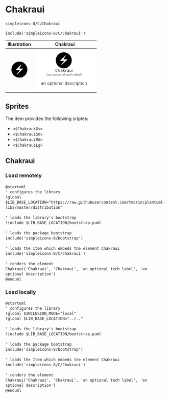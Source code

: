 # Chakraui


```text
simpleicons-8/C/Chakraui
```

```text
include('simpleicons-8/C/Chakraui')
```



| Illustration | Chakraui |
| :---: | :---: |
| ![illustration for Illustration](../../simpleicons-8/C/Chakraui.png) | ![illustration for Chakraui](../../simpleicons-8/C/Chakraui.Local.png) |



## Sprites
The item provides the following sriptes:

- `<$ChakrauiXs>`
- `<$ChakrauiSm>`
- `<$ChakrauiMd>`
- `<$ChakrauiLg>`





## Chakraui

### Load remotely
```plantuml
@startuml
' configures the library
!global $LIB_BASE_LOCATION="https://raw.githubusercontent.com/tmorin/plantuml-libs/master/distribution"

' loads the library's bootstrap
!include $LIB_BASE_LOCATION/bootstrap.puml

' loads the package bootstrap
include('simpleicons-8/bootstrap')

' loads the Item which embeds the element Chakraui
include('simpleicons-8/C/Chakraui')

' renders the element
Chakraui('Chakraui', 'Chakraui', 'an optional tech label', 'an optional description')
@enduml
```

### Load locally
```plantuml
@startuml
' configures the library
!global $INCLUSION_MODE="local"
!global $LIB_BASE_LOCATION="../.."

' loads the library's bootstrap
!include $LIB_BASE_LOCATION/bootstrap.puml

' loads the package bootstrap
include('simpleicons-8/bootstrap')

' loads the Item which embeds the element Chakraui
include('simpleicons-8/C/Chakraui')

' renders the element
Chakraui('Chakraui', 'Chakraui', 'an optional tech label', 'an optional description')
@enduml
```

